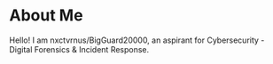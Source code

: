 # About Me

Hello! I am nxctvrnus/BigGuard20000, an aspirant for Cybersecurity - Digital Forensics & Incident Response.
